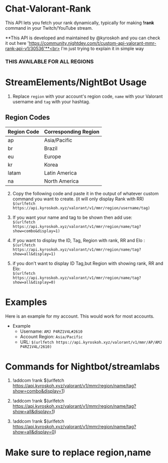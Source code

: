 # Chat-Valorant-Rank
This API lets you fetch your rank dynamically, typically for making **!rank** command in your Twitch/YouTube stream.

**This API is developed and maintained by @kyroskoh and you can check it out here 'https://community.nightdev.com/t/custom-api-valorant-mmr-rank-api-v1/30536'**<br>
I'm just trying to explain it in simple way

### THIS AVAILABLE FOR ALL REGIONS

# StreamElements/NightBot Usage

1. Replace `region` with your account's region code, `name` with your Valorant username and `tag` with your hashtag.


## Region Codes

| Region Code | Corresponding Region |
| ----------- | -------------------- |
| ap          | Asia/Pacific         |
| br          | Brazil               |
| eu          | Europe               |
| kr          | Korea                |
| latam       | Latin America        |
| na          | North America        |

2. Copy the following code and paste it in the output of whatever custom command you want to create.
(it will only display Rank with RR)<br> 
`$(urlfetch https://api.kyroskoh.xyz/valorant/v1/mmr/region/username/tag)`

3. If you want your name and tag to be shown then add use: <BR>`$(urlfetch https://api.kyroskoh.xyz/valorant/v1/mmr/region/name/tag?show=combo&display=1)`

4. If you want to display the ID, Tag, Region with rank, RR and Elo : <BR> `$(urlfetch https://api.kyroskoh.xyz/valorant/v1/mmr/region/name/tag?show=all&display=1)`

5. if you don't want to display ID Tag,but Region with showing rank, RR and Elo: <BR> `$(urlfetch https://api.kyroskoh.xyz/valorant/v1/mmr/region/name/tag?show=all&display=0)`

# Examples

Here is an example for my account. This would work for most accounts.
+ Example 
  * Username: `AMJ P4RZ1V4L#2610`
  * Account Region: `Asia/Pacific`
  * URL: `$(urlfetch https://api.kyroskoh.xyz/valorant/v1/mmr/AP/AMJ P4RZ1V4L/2610)`

# Commands for Nightbot/streamlabs

1. !addcom !rank $(urlfetch https://api.kyroskoh.xyz/valorant/v1/mmr/region/name/tag?show=combo&display=1)

2. !addcom !rank $(urlfetch https://api.kyroskoh.xyz/valorant/v1/mmr/region/name/tag?show=all&display=1)

3. !addcom !rank $(urlfetch https://api.kyroskoh.xyz/valorant/v1/mmr/region/name/tag?show=all&display=0)

# Make sure to replace region,name
